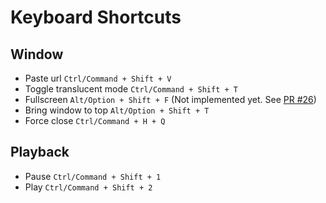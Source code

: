 # Keyboard Shortcuts

## Window

- Paste url `Ctrl/Command + Shift + V`
- Toggle translucent mode `Ctrl/Command + Shift + T`
- Fullscreen `Alt/Option + Shift + F` (Not implemented yet. See [PR #26](https://github.com/poush/H2/pull/26))
- Bring window to top `Alt/Option + Shift + T`
- Force close `Ctrl/Command + H + Q`

## Playback

- Pause `Ctrl/Command + Shift + 1`
- Play `Ctrl/Command + Shift + 2`
